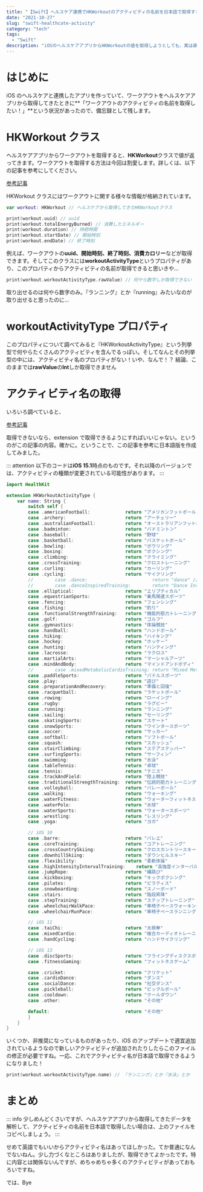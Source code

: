 ```yaml
---
title: "【Swift】ヘルスケア連携でHKWorkoutのアクティビティの名前を日本語で取得する"
date: "2021-10-27"
slug: "swift-healthcate-activity"
category: "tech"
tags:
  - "Swift"
description: "iOSのヘルスケアアプリからHKWorkoutの値を取得しようとしても、実は直接は取得することができません。今回はSwiftを使って、そのヘルスケアのアクティビティ名を取得する方法を紹介します。"
---
```


# はじめに

iOS のヘルスケアと連携したアプリを作っていて、ワークアウトをヘルスケアアプリから取得してきたときに**「ワークアウトのアクティビティの名前を取得したい！」**という状況があったので、備忘録として残します。

# HKWorkout クラス

ヘルスケアアプリからワークアウトを取得すると、**HKWorkout**クラスで値が返ってきます。ワークアウトを取得する方法は今回は割愛します。詳しくは、以下の記事を参考にしてください。

[参考記事](https://qiita.com/mag-chang/items/e0f39b8c4794b71d858d)

HKWorkout クラスにはワークアウトに関する様々な情報が格納されています。

```swift
var workout: HKWorkout // ヘルスケアから取得してきたHKWorkoutクラス

print(workout.uuid) // uuid
print(workout.totalEnergyBurned) // 消費したエネルギー
print(workout.duration) // 持続時間
print(workout.startDate) // 開始時刻
print(workout.endDate) // 終了時刻
```

例えば、ワークアウトの**uuid、開始時刻、終了時刻、消費カロリー**などが取得できます。そしてこのクラスには**workoutActivityType**というプロパティがあり、このプロパティからアクティビティの名前が取得できると思いきや...

```swift
print(workout.workoutActivityType.rawValue) // 何やら数字しか取得できない
```

取り出せるのは何やら数字のみ。『ランニング』とか『running』みたいなのが取り出せると思ったのに...

# workoutActivityType プロパティ

このプロパティについて調べてみると『HKWorkoutActivityType』という列挙型で何やらたくさんのアクティビティを含んでるっぽい。そしてなんとその列挙型の中には、アクティビティ名のプロパティがない！いや、なんで！？
結論、このままでは**rawValue**の**Int**しか取得できません

# アクティビティ名の取得

いろいろ調べていると、

[参考記事](https://stackoverflow.com/questions/30175237/how-to-get-the-name-of-hkworkoutactivitytype-in-healthkit)

取得できないなら、extension で取得できるようにすればいいじゃない。というのがこの記事の内容。確かに。ということで、この記事を参考に日本語版を作成してみました。

::: attention
以下のコードは**iOS 15.1**時点のものです。それ以降のバージョンでは、アクティビティの種類が変更されている可能性があります。
:::

```swift
import HealthKit

extension HKWorkoutActivityType {
    var name: String {
        switch self {
        case .americanFootball:             return "アメリカンフットボール"
        case .archery:                      return "アーチェリー"
        case .australianFootball:           return "オーストラリアンフットボール"
        case .badminton:                    return "バドミントン"
        case .baseball:                     return "野球"
        case .basketball:                   return "バスケットボール"
        case .bowling:                      return "ボウリング"
        case .boxing:                       return "ボクシング"
        case .climbing:                     return "クライミング"
        case .crossTraining:                return "クロストレーニング"
        case .curling:                      return "カーリング"
        case .cycling:                      return "サイクリング"
        //        case .dance:                        return "dance" // deprecated
        //        case .danceInspiredTraining:        return "Dance Inspired Training" // deprecated
        case .elliptical:                   return "エリプティカル"
        case .equestrianSports:             return "乗馬関連スポーツ"
        case .fencing:                      return "フェンシング"
        case .fishing:                      return "釣り"
        case .functionalStrengthTraining:   return "機能的筋力トレーニング"
        case .golf:                         return "ゴルフ"
        case .gymnastics:                   return "体操競技"
        case .handball:                     return "ハンドボール"
        case .hiking:                       return "ハイキング"
        case .hockey:                       return "ホッケー"
        case .hunting:                      return "ハンティング"
        case .lacrosse:                     return "ラクロス"
        case .martialArts:                  return "マーシャルアーツ"
        case .mindAndBody:                  return "マインドアンドボディ"
        //        case .mixedMetabolicCardioTraining: return "Mixed Metabolic Cardio Training" // deprecated
        case .paddleSports:                 return "パドルスポーツ"
        case .play:                         return "遊び"
        case .preparationAndRecovery:       return "準備と回復"
        case .racquetball:                  return "ラケットボール"
        case .rowing:                       return "ローイング"
        case .rugby:                        return "ラグビー"
        case .running:                      return "ランニング"
        case .sailing:                      return "セーリング"
        case .skatingSports:                return "スケート"
        case .snowSports:                   return "ウインタースポーツ"
        case .soccer:                       return "サッカー"
        case .softball:                     return "ソフトボール"
        case .squash:                       return "スカッシュ"
        case .stairClimbing:                return "ステアステッパー"
        case .surfingSports:                return "サーフィン"
        case .swimming:                     return "水泳"
        case .tableTennis:                  return "卓球"
        case .tennis:                       return "テニス"
        case .trackAndField:                return "陸上競技"
        case .traditionalStrengthTraining:  return "伝統的筋力トレーニング"
        case .volleyball:                   return "バレーボール"
        case .walking:                      return "ウォーキング"
        case .waterFitness:                 return "ウォーターフィットネス"
        case .waterPolo:                    return "水球"
        case .waterSports:                  return "ウォータースポーツ"
        case .wrestling:                    return "レスリング"
        case .yoga:                         return "ヨガ"

        // iOS 10
        case .barre:                        return "バレエ"
        case .coreTraining:                 return "コアトレーニング"
        case .crossCountrySkiing:           return "クロスカントリースキー"
        case .downhillSkiing:               return "ダウンヒルスキー"
        case .flexibility:                  return "柔軟体操"
        case .highIntensityIntervalTraining:    return "高強度インターバルトレーニング"
        case .jumpRope:                     return "縄跳び"
        case .kickboxing:                   return "キックボクシング"
        case .pilates:                      return "ピラティス"
        case .snowboarding:                 return "スノーボード"
        case .stairs:                       return "階段昇降"
        case .stepTraining:                 return "ステップトレーニング"
        case .wheelchairWalkPace:           return "車椅子ペースウォーキング"
        case .wheelchairRunPace:            return "車椅子ペースランニング"

        // iOS 11
        case .taiChi:                       return "太極拳"
        case .mixedCardio:                  return "複合カーディオトレーニング"
        case .handCycling:                  return "ハンドサイクリング"

        // iOS 13
        case .discSports:                   return "フライングディスクスポーツ"
        case .fitnessGaming:                return "フィットネスゲーム"

        case .cricket:                      return "クリケット"
        case .cardioDance:                  return "ダンス"
        case .socialDance:                  return "社交ダンス"
        case .pickleball:                   return "ピックルボール"
        case .cooldown:                     return "クールダウン"
        case .other:                        return "その他"

        default:                            return "その他"
        }
    }
}
```

いくつか、非推奨になっているものがあったり、iOS のアップデートで適宜追加されているようなので新しいアクティビティが追加されたりしたらこのファイルの修正が必要ですね。一応、これでアクティビティ名が日本語で取得できるようになりました！

```swift
print(workout.workoutActivityType.name) // 『ランニング』とか『水泳』とか
```

# まとめ

::: info
少しめんどくさいですが、ヘルスケアアプリから取得してきたデータを解析して、アクティビティの名前を日本語で取得したい場合は、上のファイルをコピペしましょう。
:::

せめて英語でもいいからアクティビティ名はあってほしかった。てか普通になんでないねん。少し力づくなところはありましたが、取得できてよかったです。特に内容とは関係ないんですが、めちゃめちゃ多くのアクティビティがあっておもろいですね。

では、Bye
